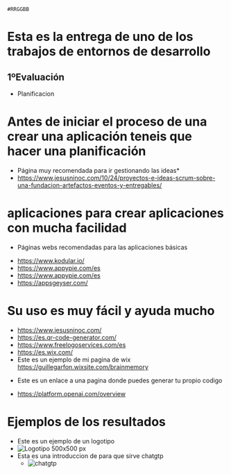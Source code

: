 `#RRGGBB`
# Esta es la entrega de uno de los trabajos de entornos de desarrollo
## 1ºEvaluación
- Planificacion
# Antes de iniciar el proceso de una crear una aplicación teneis que hacer una planificación
* Página muy recomendada para ir gestionando las ideas*
* https://www.jesusninoc.com/10/24/proyectos-e-ideas-scrum-sobre-una-fundacion-artefactos-eventos-y-entregables/
# aplicaciones para crear aplicaciones con mucha facilidad
- Páginas webs recomendadas para las aplicaciones básicas
* https://www.kodular.io/
* https://www.appypie.com/es
* https://www.appypie.com/es
* https://appsgeyser.com/
# Su uso es muy fácil y ayuda mucho
* https://www.jesusninoc.com/
* https://es.qr-code-generator.com/
* https://www.freelogoservices.com/es
* https://es.wix.com/
* Este es un ejemplo de mi pagina de wix https://guillegarfon.wixsite.com/brainmemory
- Este es un enlace a una pagina donde puedes generar tu propio codigo
* https://platform.openai.com/overview
# Ejemplos de los resultados
* Este es un ejemplo de un logotipo 
 * ![Logotipo 500x500 px](https://user-images.githubusercontent.com/114073072/224024041-9d3a22eb-1797-478e-a38a-fdc7d0d8ca2c.jpeg)
* Esta es una introduccion de para que sirve chatgtp
  *   ![chatgtp](https://user-images.githubusercontent.com/114073072/224990905-f52a6a5e-5b8f-4bc3-9d3e-5595803b7adb.png)


